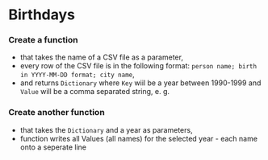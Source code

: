 # Birthdays

### Create a function
- that takes the name of a CSV file as a parameter,
- every row of the CSV file is in the following format: `person name; birth in YYYY-MM-DD format; city name`,
- and returns `Dictionary` where `Key` wiil be a year between 1990-1999 and `Value` will be a comma separated string, e. g.

### Create another function
- that takes the `Dictionary` and a year as parameters,
- function writes all Values (all names) for the selected year - each name onto a seperate line
